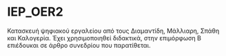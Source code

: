 # IEP_OER2
Κατασκευή ψηφιακού εργαλείου από τους Διαμαντίδη, Μάλλιαρη, Σπάθη και Καλογερία.
Έχει χρησιμοποιηθεί διδακτικά, στην επιμόρφωση Β επιέδουκαι σε άρθρο συνεδρίου που παρατίθεται.
